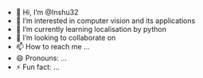 - 👋 Hi, I’m @Inshu32
- 👀 I’m interested in computer vision and its applications 
- 🌱 I’m currently learning localisation by python
- 💞️ I’m looking to collaborate on 
- 📫 How to reach me ...
- 😄 Pronouns: ...
- ⚡ Fun fact: ...

<!---
Inshu32/Inshu32 is a ✨ special ✨ repository because its `README.md` (this file) appears on your GitHub profile.
You can click the Preview link to take a look at your changes.
--->
